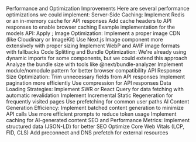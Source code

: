 Performance and Optimization Improvements
Here are several performance optimizations we could implement:
Server-Side Caching:
Implement Redis or an in-memory cache for API responses
Add cache headers to API responses to enable browser caching
Example implementation for the models API:
Apply
;
Image Optimization:
Implement a proper image CDN (like Cloudinary or ImageKit)
Use Next.js Image component more extensively with proper sizing
Implement WebP and AVIF image formats with fallbacks
Code Splitting and Bundle Optimization:
We're already using dynamic imports for some components, but we could extend this approach
Analyze the bundle size with tools like @next/bundle-analyzer
Implement module/nomodule pattern for better browser compatibility
API Response Size Optimization:
Trim unnecessary fields from API responses
Implement pagination more efficiently
Use compression for API responses
Data Loading Strategies:
Implement SWR or React Query for data fetching with automatic revalidation
Implement Incremental Static Regeneration for frequently visited pages
Use prefetching for common user paths
AI Content Generation Efficiency:
Implement batched content generation to minimize API calls
Use more efficient prompts to reduce token usage
Implement caching for AI-generated content
SEO and Performance Metrics:
Implement structured data (JSON-LD) for better SEO
Optimize Core Web Vitals (LCP, FID, CLS)
Add preconnect and DNS prefetch for external resources